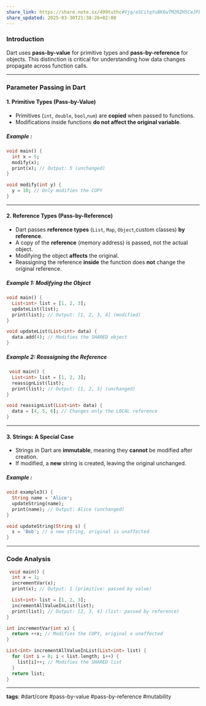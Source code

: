 ```yaml
---
share_link: https://share.note.sx/499tuthc#Vjq/eSCitqYuBK6wTM2RZH5CeJFbTVqE5T3VUxtBjWk
share_updated: 2025-03-30T21:38:26+02:00
---
```


### Introduction

Dart uses **pass-by-value** for primitive types and **pass-by-reference** for objects. This distinction is critical for understanding how data changes propagate across function calls.

---

### Parameter Passing in Dart
#### 1. Primitive Types (Pass-by-Value)
- Primitives (`int`, `double`, `bool`,`num`) are **copied** when passed to functions.
- Modifications inside functions **do not affect the original variable**. 
##### Example :

```dart
void main() {  
  int x = 5;  
  modify(x);  
  print(x); // Output: 5 (unchanged)  
}  

void modify(int y) {  
  y = 10; // Only modifies the COPY  
}  
```

---

#### 2. Reference Types (Pass-by-Reference)
- Dart passes **reference types** (`List`, `Map`, `Object`,custom classes) **by reference**.
- A copy of the **reference** (memory address) is passed, not the actual object.
- Modifying the object **affects** the original.
- Reassigning the reference **inside** the function does **not** change the original reference.

##### Example 1: Modifying the Object

```dart
void main() {  
  List<int> list = [1, 2, 3];  
  updateList(list);  
  print(list); // Output: [1, 2, 3, 4] (modified)  
}  

void updateList(List<int> data) {  
  data.add(4); // Modifies the SHARED object  
}  
```

##### Example 2: Reassigning the Reference

```dart
 void main() {  
  List<int> list = [1, 2, 3];  
  reassignList(list);  
  print(list); // Output: [1, 2, 3] (unchanged)  
}  

void reassignList(List<int> data) {  
  data = [4, 5, 6]; // Changes only the LOCAL reference  
}  
```

---

#### 3. Strings: A Special Case
- Strings in Dart are **immutable**, meaning they **cannot** be modified after creation.
- If modified, a **new** string is created, leaving the original unchanged.

##### Example :

```dart
void example3() {
  String name = 'Alice';
  updateString(name);
  print(name); // Output: Alice (unchanged)
}

void updateString(String s) {
  s = 'Bob'; // a new string, original is unaffected
}
```

---

### Code Analysis

```dart
 void main() {  
  int x = 1;  
  incrementVar(x);  
  print(x); // Output: 1 (primitive: passed by value)  

  List<int> list = [1, 2, 3];  
  incrementAllValueInList(list);  
  print(list); // Output: [2, 3, 4] (list: passed by reference)  
}  

int incrementVar(int x) {  
  return ++x; // Modifies the COPY, original x unaffected  
}  

List<int> incrementAllValueInList(List<int> list) {  
  for (int i = 0; i < list.length; i++) {  
    list[i]++; // Modifies the SHARED list  
  }  
  return list;  
}  
```

---

**tags**: #dart/core #pass-by-value #pass-by-reference #mutability
